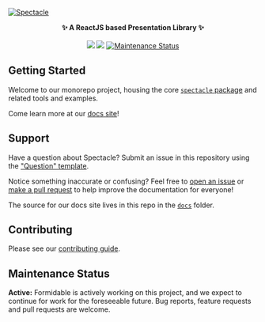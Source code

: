 [![Spectacle](https://oss.nearform.com/api/banner?badge=spectacle&bg=fc6986)](https://commerce.nearform.com/open-source/spectacle/)

<p align="center">
  <strong>✨ A ReactJS based Presentation Library ✨</strong>
  <br><br>
  <a href="https://npmjs.com/package/spectacle"><img src="https://img.shields.io/npm/dm/spectacle.svg"></a>
  <a href="https://npmjs.com/package/spectacle"><img src="https://img.shields.io/npm/v/spectacle.svg"></a>
  <a href="https://github.com/FormidableLabs/spectacle#maintenance-status">
    <img alt="Maintenance Status" src="https://img.shields.io/badge/maintenance-active-green.svg" />
  </a>
</p>

## Getting Started

Welcome to our monorepo project, housing the core [`spectacle` package](https://github.com/FormidableLabs/spectacle/blob/main/packages/spectacle/README.md) and related tools and examples.

Come learn more at our [docs site]!

## Support

Have a question about Spectacle? Submit an issue in this repository using the
["Question" template](https://github.com/FormidableLabs/spectacle/issues/new?template=question.md).

Notice something inaccurate or confusing? Feel free to [open an issue](https://github.com/FormidableLabs/spectacle/issues/new/choose) or [make a pull request](https://github.com/FormidableLabs/spectacle/pulls) to help improve the documentation for everyone!

The source for our docs site lives in this repo in the [`docs`](https://github.com/FormidableLabs/spectacle/blob/main/docs) folder.

## Contributing

Please see our [contributing guide](CONTRIBUTING.md).

## Maintenance Status

**Active:** Formidable is actively working on this project, and we expect to continue for work for the foreseeable future. Bug reports, feature requests and pull requests are welcome.

[docs site]: https://commerce.nearform.com/open-source/spectacle/docs/
